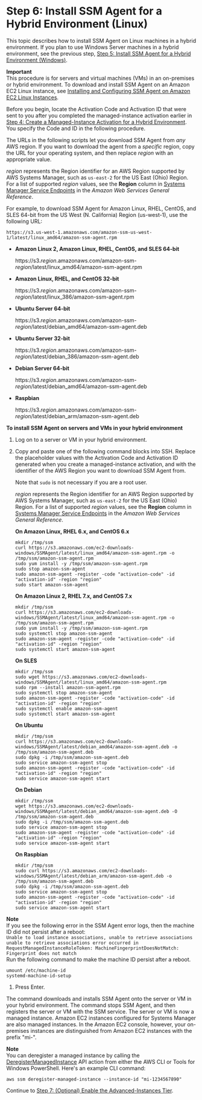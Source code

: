 # Step 6: Install SSM Agent for a Hybrid Environment \(Linux\)<a name="sysman-install-managed-linux"></a>

This topic describes how to install SSM Agent on Linux machines in a hybrid environment\. If you plan to use Windows Server machines in a hybrid environment, see the previous step, [Step 5: Install SSM Agent for a Hybrid Environment \(Windows\)](sysman-install-managed-win.md)\.

**Important**  
This procedure is for servers and virtual machines \(VMs\) in an on\-premises or hybrid environment\. To download and install SSM Agent on an Amazon EC2 Linux instance, see [Installing and Configuring SSM Agent on Amazon EC2 Linux Instances](sysman-install-ssm-agent.md)\.

Before you begin, locate the Activation Code and Activation ID that were sent to you after you completed the managed\-instance activation earlier in [Step 4: Create a Managed\-Instance Activation for a Hybrid Environment](sysman-managed-instance-activation.md)\. You specify the Code and ID in the following procedure\.

The URLs in the following scripts let you download SSM Agent from *any* AWS region\. If you want to download the agent from a *specific* region, copy the URL for your operating system, and then replace *region* with an appropriate value\.

*region* represents the Region identifier for an AWS Region supported by AWS Systems Manager, such as `us-east-2` for the US East \(Ohio\) Region\. For a list of supported *region* values, see the **Region** column in [Systems Manager Service Endpoints](https://docs.aws.amazon.com/general/latest/gr/ssm.html#ssm_region) in the *Amazon Web Services General Reference*\.

For example, to download SSM Agent for Amazon Linux, RHEL, CentOS, and SLES 64\-bit from the US West \(N\. California\) Region \(us\-west\-1\), use the following URL:

```
https://s3.us-west-1.amazonaws.com/amazon-ssm-us-west-1/latest/linux_amd64/amazon-ssm-agent.rpm
```
+ **Amazon Linux 2, Amazon Linux, RHEL, CentOS, and SLES 64\-bit**

   https://s3\.*region*\.amazonaws\.com/amazon\-ssm\-*region*/latest/linux\_amd64/amazon\-ssm\-agent\.rpm 
+ **Amazon Linux, RHEL, and CentOS 32\-bit**

  https://s3\.*region*\.amazonaws\.com/amazon\-ssm\-*region*/latest/linux\_386/amazon\-ssm\-agent\.rpm
+ **Ubuntu Server 64\-bit**

  https://s3\.*region*\.amazonaws\.com/amazon\-ssm\-*region*/latest/debian\_amd64/amazon\-ssm\-agent\.deb
+ **Ubuntu Server 32\-bit**

  https://s3\.*region*\.amazonaws\.com/amazon\-ssm\-*region*/latest/debian\_386/amazon\-ssm\-agent\.deb
+ **Debian Server 64\-bit**

  https://s3\.*region*\.amazonaws\.com/amazon\-ssm\-*region*/latest/debian\_amd64/amazon\-ssm\-agent\.deb
+ **Raspbian**

  https://s3\.*region*\.amazonaws\.com/amazon\-ssm\-*region*/latest/debian\_arm/amazon\-ssm\-agent\.deb

**To install SSM Agent on servers and VMs in your hybrid environment**

1. Log on to a server or VM in your hybrid environment\.

1. Copy and paste one of the following command blocks into SSH\. Replace the placeholder values with the Activation Code and Activation ID generated when you create a managed\-instance activation, and with the identifier of the AWS Region you want to download SSM Agent from\. 

    Note that `sudo` is not necessary if you are a root user\.

   *region* represents the Region identifier for an AWS Region supported by AWS Systems Manager, such as `us-east-2` for the US East \(Ohio\) Region\. For a list of supported *region* values, see the **Region** column in [Systems Manager Service Endpoints](https://docs.aws.amazon.com/general/latest/gr/ssm.html#ssm_region) in the *Amazon Web Services General Reference*\.

   **On Amazon Linux, RHEL 6\.x, and CentOS 6\.x**

   ```
   mkdir /tmp/ssm
   curl https://s3.amazonaws.com/ec2-downloads-windows/SSMAgent/latest/linux_amd64/amazon-ssm-agent.rpm -o /tmp/ssm/amazon-ssm-agent.rpm
   sudo yum install -y /tmp/ssm/amazon-ssm-agent.rpm
   sudo stop amazon-ssm-agent
   sudo amazon-ssm-agent -register -code "activation-code" -id "activation-id" -region "region"
   sudo start amazon-ssm-agent
   ```

   **On Amazon Linux 2, RHEL 7\.x, and CentOS 7\.x**

   ```
   mkdir /tmp/ssm
   curl https://s3.amazonaws.com/ec2-downloads-windows/SSMAgent/latest/linux_amd64/amazon-ssm-agent.rpm -o /tmp/ssm/amazon-ssm-agent.rpm
   sudo yum install -y /tmp/ssm/amazon-ssm-agent.rpm
   sudo systemctl stop amazon-ssm-agent
   sudo amazon-ssm-agent -register -code "activation-code" -id "activation-id" -region "region"
   sudo systemctl start amazon-ssm-agent
   ```

   **On SLES**

   ```
   mkdir /tmp/ssm
   sudo wget https://s3.amazonaws.com/ec2-downloads-windows/SSMAgent/latest/linux_amd64/amazon-ssm-agent.rpm
   sudo rpm --install amazon-ssm-agent.rpm
   sudo systemctl stop amazon-ssm-agent
   sudo amazon-ssm-agent -register -code "activation-code" -id "activation-id" -region "region"
   sudo systemctl enable amazon-ssm-agent
   sudo systemctl start amazon-ssm-agent
   ```

   **On Ubuntu**

   ```
   mkdir /tmp/ssm
   curl https://s3.amazonaws.com/ec2-downloads-windows/SSMAgent/latest/debian_amd64/amazon-ssm-agent.deb -o /tmp/ssm/amazon-ssm-agent.deb
   sudo dpkg -i /tmp/ssm/amazon-ssm-agent.deb
   sudo service amazon-ssm-agent stop
   sudo amazon-ssm-agent -register -code "activation-code" -id "activation-id" -region "region" 
   sudo service amazon-ssm-agent start
   ```

   **On Debian**

   ```
   mkdir /tmp/ssm
   wget https://s3.amazonaws.com/ec2-downloads-windows/SSMAgent/latest/debian_amd64/amazon-ssm-agent.deb -O /tmp/ssm/amazon-ssm-agent.deb
   sudo dpkg -i /tmp/ssm/amazon-ssm-agent.deb
   sudo service amazon-ssm-agent stop
   sudo amazon-ssm-agent -register -code "activation-code" -id "activation-id" -region "region" 
   sudo service amazon-ssm-agent start
   ```

   **On Raspbian**

   ```
   mkdir /tmp/ssm
   sudo curl https://s3.amazonaws.com/ec2-downloads-windows/SSMAgent/latest/debian_arm/amazon-ssm-agent.deb -o /tmp/ssm/amazon-ssm-agent.deb
   sudo dpkg -i /tmp/ssm/amazon-ssm-agent.deb
   sudo service amazon-ssm-agent stop
   sudo amazon-ssm-agent -register -code "activation-code" -id "activation-id" -region "region" 
   sudo service amazon-ssm-agent start
   ```
**Note**  
If you see the following error in the SSM Agent error logs, then the machine ID did not persist after a reboot:  
`Unable to load instance associations, unable to retrieve associations unable to retrieve associations error occurred in RequestManagedInstanceRoleToken: MachineFingerprintDoesNotMatch: Fingerprint does not match`  
Run the following command to make the machine ID persist after a reboot\.  

   ```
   umount /etc/machine-id
   systemd-machine-id-setup
   ```

1. Press Enter\.

The command downloads and installs SSM Agent onto the server or VM in your hybrid environment\. The command stops SSM Agent, and then registers the server or VM with the SSM service\. The server or VM is now a managed instance\. Amazon EC2 instances configured for Systems Manager are also managed instances\. In the Amazon EC2 console, however, your on\-premises instances are distinguished from Amazon EC2 instances with the prefix "mi\-"\.

**Note**  
You can deregister a managed instance by calling the [DeregisterManagedInstance](https://docs.aws.amazon.com/systems-manager/latest/APIReference/API_DeregisterManagedInstance.html) API action from either the AWS CLI or Tools for Windows PowerShell\. Here's an example CLI command:  

```
aws ssm deregister-managed-instance --instance-id "mi-1234567890"
```

Continue to [Step 7: \(Optional\) Enable the Advanced\-Instances Tier](systems-manager-managedinstances-advanced.md)\.